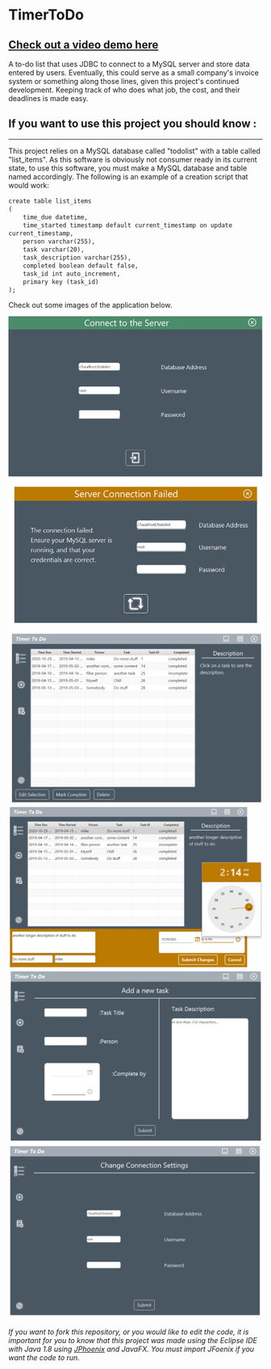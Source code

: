 # TimerToDo

## [Check out a video demo here](https://youtu.be/OVsIRyGBInU)

A to-do list that uses JDBC to connect to a MySQL server and store data entered by users. Eventually, this could serve as a small company's invoice system or something along those lines, given this project's continued development. Keeping track of who does what job, the cost, and their deadlines is made easy. 

## If you want to use this project you should know :

---

This project relies on a MySQL database called "todolist" with a table called "list_items". As this software is obviously not consumer ready in its current state, to use this software, you must make a MySQL database and table named accordingly. The following is an example of a creation script that would work:

```
create table list_items
(
	time_due datetime, 
	time_started timestamp default current_timestamp on update current_timestamp, 
	person varchar(255), 
	task varchar(20), 
	task_description varchar(255),
	completed boolean default false, 
	task_id int auto_increment,
	primary key (task_id)
);
```

Check out some images of the application below.

![](demoImages/Demo1.png)
![](demoImages/Demo2.png)
![](demoImages/Demo3.png)
![](demoImages/Demo4.png)
![](demoImages/Demo5.png)
![](demoImages/Demo6.png)


###### If you want to fork this repository, or you would like to edit the code, it is important for you to know that this project was made using the Eclipse IDE with Java 1.8 using [JPhoenix](https://github.com/jfoenixadmin/JFoenix) and JavaFX. You must import JFoenix if you want the code to run.
